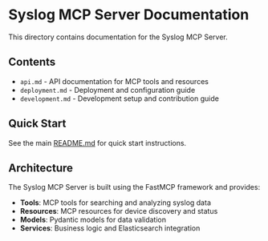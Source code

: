 # Syslog MCP Server Documentation

This directory contains documentation for the Syslog MCP Server.

## Contents

- `api.md` - API documentation for MCP tools and resources
- `deployment.md` - Deployment and configuration guide
- `development.md` - Development setup and contribution guide

## Quick Start

See the main [README.md](../README.md) for quick start instructions.

## Architecture

The Syslog MCP Server is built using the FastMCP framework and provides:

- **Tools**: MCP tools for searching and analyzing syslog data
- **Resources**: MCP resources for device discovery and status
- **Models**: Pydantic models for data validation
- **Services**: Business logic and Elasticsearch integration